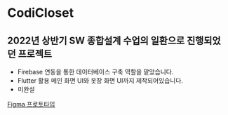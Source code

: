 # CodiCloset

## 2022년 상반기 SW 종합설계 수업의 일환으로 진행되었던 프로젝트

- Firebase 연동을 통한 데이터베이스 구축 역할을 맡았습니다.
- Flutter 활용 메인 화면 UI와 옷장 화면 UI까지 제작되어있습니다.
- 미완설

[Figma 프로토타입](https://www.figma.com/file/WCBFYleQrxciV6rsX9Yq9d/CODICLOSET?node-id=0-1&t=mgZF5Huf7kU6kndS-0)
